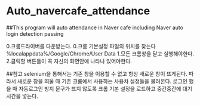 # Auto_navercafe_attendance
##This program will auto attendance in Naver cafe including Naver auto login detection passing

0.크롬드라이버를 다운받는다.
0.크롬 기본설정 파일의 위치를 찾는다 %localappdata%/Google/Chrome/User Data
1.모든 크롬창을 닫고 실행해야한다.
2.클릭할 버튼들이 꼭 자신의 화면안에 나타나 있어야한다.

##참고
selenium을 통해서는 기존 창을 이용할 수 없고 항상 새로운 창이 뜨게된다.
따라서 새로운 창을 띄울 때 기존 크롬에서 사용하는 사용차 설정들을 불러온다.
로그인 했을 때 자동로그인 방지 문구가 뜨지 않도록 크롬 기본 설정을 로드하고 중간중간에 대기시간을 넣는다.
